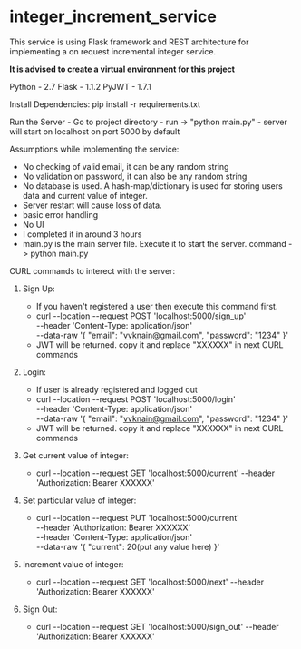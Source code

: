 # integer_increment_service
This service is using Flask framework and REST architecture for implementing a on request incremental integer service.

****It is advised to create a virtual environment for this project****

Python - 2.7
Flask - 1.1.2
PyJWT - 1.7.1

Install Dependencies:
    pip install -r requirements.txt
    
Run the Server
    - Go to project directory
    - run -> "python main.py"
    - server will start on localhost on port 5000 by default


Assumptions while implementing the service:
  - No checking of valid email, it can be any random string
  - No validation on password, it can also be any random string
  - No database is used. A hash-map/dictionary is used for storing users data and current value of integer.
  - Server restart will cause loss of data.
  - basic error handling
  - No UI
  - I completed it in around 3 hours
  - main.py is the main server file. Execute it to start the server. command - > python main.py
    

CURL commands to interect with the server:

1. Sign Up:
    - If you haven't registered a user then execute this command first.
    - curl --location --request POST 'localhost:5000/sign_up' \
        --header 'Content-Type: application/json' \
        --data-raw '{
          "email": "vvknain@gmail.com",
          "password": "1234"
        }'
    - JWT will be returned. copy it and replace "XXXXXX" in next CURL commands
    
2. Login:
    - If user is already registered and logged out
    - curl --location --request POST 'localhost:5000/login' \
        --header 'Content-Type: application/json' \
        --data-raw '{
          "email": "vvknain@gmail.com",
          "password": "1234"
        }'
    - JWT will be returned. copy it and replace "XXXXXX" in next CURL commands
    
3. Get current value of integer:
    - curl --location --request GET 'localhost:5000/current' --header 'Authorization: Bearer XXXXXX'

4. Set particular value of integer:
    - curl --location --request PUT 'localhost:5000/current' \
        --header 'Authorization: Bearer XXXXXX' \
        --header 'Content-Type: application/json' \
        --data-raw '{
          "current": 20(put any value here)
        }'
        
5. Increment value of integer:
     - curl --location --request GET 'localhost:5000/next' --header 'Authorization: Bearer XXXXXX'
    
6. Sign Out:
    - curl --location --request GET 'localhost:5000/sign_out' --header 'Authorization: Bearer XXXXXX'




